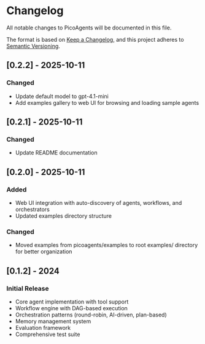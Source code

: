 # Changelog

All notable changes to PicoAgents will be documented in this file.

The format is based on [Keep a Changelog](https://keepachangelog.com/en/1.0.0/),
and this project adheres to [Semantic Versioning](https://semver.org/spec/v2.0.0.html).

## [0.2.2] - 2025-10-11

### Changed
- Update default model to gpt-4.1-mini
- Add examples gallery to web UI for browsing and loading sample agents

## [0.2.1] - 2025-10-11

### Changed
- Update README documentation

## [0.2.0] - 2025-10-11

### Added
- Web UI integration with auto-discovery of agents, workflows, and orchestrators
- Updated examples directory structure

### Changed
- Moved examples from picoagents/examples to root examples/ directory for better organization

## [0.1.2] - 2024

### Initial Release
- Core agent implementation with tool support
- Workflow engine with DAG-based execution
- Orchestration patterns (round-robin, AI-driven, plan-based)
- Memory management system
- Evaluation framework
- Comprehensive test suite
